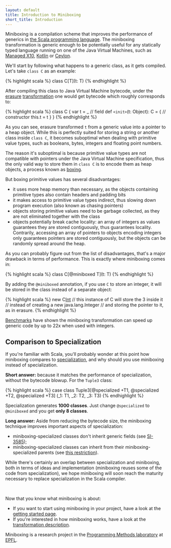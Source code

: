 ```yaml
---
layout: default
title: Introduction to Miniboxing
short_title: Introduction
---
```


Miniboxing is a compilation scheme that improves the performance of generics in [the Scala programming language](http://scala-lang.org). The miniboxing transformation is generic enough to be potentially useful for any statically typed language running on one of the Java Virtual Machines, such as [Managed X10](http://x10-lang.org), [Kotlin](http://kotlin.jetbrains.org/) or [Ceylon](http://ceylon-lang.org). 

We'll start by following what happens to a generic class, as it gets compiled. Let's take `class C` as an example:

{% highlight scala %}
 class C[T](t: T)
{% endhighlight %}

After compiling this class to Java Virtual Machine bytecode, under the [erasure](http://en.wikipedia.org/wiki/Type_erasure) [transformation](http://homepages.inf.ed.ac.uk/wadler/gj/) one would get bytecode which roughly corresponds to:

{% highlight scala %}
 class C {
   var t = _                      // field
   def `<init>`(t: Object): C = { // constructor
     this.t = t
   }
 }
{% endhighlight %}

As you can see, erasure transformed `t` from a generic value into a pointer to a heap object. While this is perfectly suited for storing a string or another class inside `class C`, it becomes suboptimal when dealing with primitive value types, such as booleans, bytes, integers and floating point numbers. 

The reason it's suboptimal is because primitive value types are not compatible with pointers under the Java Virtual Machine specification, thus the only valid way to store them in `class C` is to encode them as heap objects, a process known as [boxing](http://en.wikipedia.org/wiki/Object_type_%28object-oriented_programming%29#Boxing). 

But boxing primitive values has several disadvantages:
 * it uses more heap memory than necessary, as the objects containing primitive types also contain headers and padding bits
 * it makes access to primitive value types indirect, thus slowing down program execution (also known as chasing pointers)
 * objects storing primitive values need to be garbage collected, as they are not eliminated together with the class
 * objects potentially break cache locality: an array of integers as values guarantees they are stored contiguously, thus guarantees locality. Contrarily, accessing an array of pointers to objects encoding integers only guarantees pointers are stored contiguously, but the objects can be randomly spread around the heap.

As you can probably figure out from the list of disadvantages, that's a major drawback in terms of performance. This is exactly where miniboxing comes in:

{% highlight scala %}
 class C[@miniboxed T](t: T)
{% endhighlight %}

By adding the `@miniboxed` annotation, if you use `C` to store an integer, it will be stored in the class instead of a separate object:

{% highlight scala %}
 new C[Int](3) // this instance of C will store the 3 inside it
               // instead of creating a new java.lang.Integer
               // and storing the pointer to it, as in erasure.
{% endhighlight %}

[Benchmarks](benchmarks.html) have shown the miniboxing transformation can speed up generic code by up to 22x when used with integers.

## Comparison to Specialization

If you're familiar with Scala, you'll probably wonder at this point how miniboxing compares to [specialization](http://infoscience.epfl.ch/record/150134), and why should you use miniboxing instead of specialization.

**Short answer:** because it matches the performance of specialization, without the bytecode blowup. For the `Tuple3` class:

{% highlight scala %}
case class Tuple3[@specialized +T1, @specialized +T2, @specialized +T3]
                 (_1: T1, _2: T2, _3: T3)
{% endhighlight %}

Specialization generates **1000 classes**. Just change `@specialized` to `@miniboxed` and you get **only 8 classes**.

**Long answer:** Aside from reducing the bytecode size, the miniboxing technique improves important aspects of specialization:
 * miniboxing-specialized classes don't inherit generic fields (see [SI-3585](https://issues.scala-lang.org/browse/SI-3585));
 * miniboxing-specialized classes can inherit from their miniboxing-specialized parents (see [this restriction](https://github.com/scala/scala/blob/master/src/compiler/scala/tools/nsc/transform/SpecializeTypes.scala#L572)).

While there's certainly an overlap between specialization and miniboxing, both in terms of ideas and implementation (miniboxing reuses some of the code from specialization), we hope miniboxing will soon reach the maturity necessary to replace specialization in the Scala compiler.

<br/>

Now that you know what miniboxing is about:
 * If you want to start using miniboxing in your project, have a look at the [getting started page](getting-started.html).
 * If you're interested in how miniboxing works, have a look at the [transformation description](transformation.html).

Miniboxing is a research project in the [Programming Methods laboratory](http://lamp.epfl.ch) at [EPFL](http://epfl.ch). 


